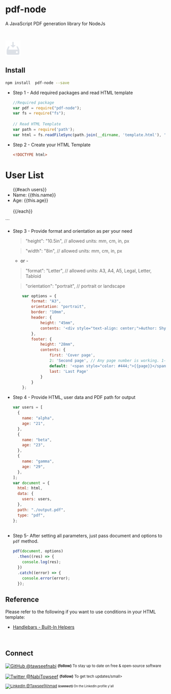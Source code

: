 # pdf-node
  A JavaScript PDF generation library for NodeJs

<br>

[![📟](https://raw.githubusercontent.com/ahmadawais/stuff/master/images/git/install.png)](./../../)

## Install

```sh
npm install  pdf-node --save
```

- Step 1 - Add required packages and read HTML template

  ```javascript
  //Required package
  var pdf = require("pdf-node");
  var fs = require("fs");

  // Read HTML Template
  var path = require('path');
  var html = fs.readFileSync(path.join(__dirname, 'template.html'), 'utf8');

  ```

- Step 2 - Create your HTML Template

  ```html
  <!DOCTYPE html>
<html lang="en">

<head>
    <meta charset="UTF-8" />
    <meta http-equiv="X-UA-Compatible" content="IE=edge" />
    <meta name="viewport" content="width=device-width, initial-scale=1.0" />
    <title>Hello world!</title>
</head>

<body>
    <h1>User List</h1>
    <ul>
        {{#each users}}
        <li>Name: {{this.name}}</li>
        <li>Age: {{this.age}}</li>
        <br >
        {{/each}}
    </ul>
</body>

</html>
<!-- a '/' at end is required for single tags -->
  ```

- Step 3 - Provide format and orientation as per your need

  > "height": "10.5in", // allowed units: mm, cm, in, px

  > "width": "8in", // allowed units: mm, cm, in, px

  - or -

  > "format": "Letter", // allowed units: A3, A4, A5, Legal, Letter, Tabloid

  > "orientation": "portrait", // portrait or landscape

    ```javascript
        var options = {
            format: "A3",
            orientation: "portrait",
            border: "10mm",
            header: {
                height: "45mm",
                contents: '<div style="text-align: center;">Author: Shyam Hajare</div>'
            },
            footer: {
                height: "28mm",
                contents: {
                    first: 'Cover page',
                    2: 'Second page', // Any page number is working. 1-based index
                    default: '<span style="color: #444;">{{page}}</span>/<span>{{pages}}</span>', // fallback value
                    last: 'Last Page'
                }
            }
        };
    ```
    
- Step 4 - Provide HTML, user data and PDF path for output

  ```javascript
  var users = [
    {
      name: "alpha",
      age: "21",
    },
    {
      name: "beta",
      age: "23",
    },
    {
      name: "gamma",
      age: "29",
    },
  ];
  var document = {
    html: html,
    data: {
      users: users,
    },
    path: "./output.pdf",
    type: "pdf",
  };
 
  ```

- Step 5- After setting all parameters, just pass document and options to `pdf` method.

  ```javascript
  pdf(document, options)
    .then((res) => {
      console.log(res);
    })
    .catch((error) => {
      console.error(error);
    });
  ```

## Reference

Please refer to the following if you want to use conditions in your HTML template:

- [Handlebars - Built-In Helpers](https://handlebarsjs.com/guide/#built-in-helpers)


<br>

## Connect

<div align="left">
    <p><a href="https://github.com/tawseefnabi/"><img alt="GitHub @tawseefnabi" align="center" src="https://img.shields.io/badge/GITHUB-gray.svg?colorB=6cc644&style=flat" /></a>&nbsp;<small><strong>(follow)</strong> To stay up to date on free & open-source software</small></p>
    <p><a href="https://twitter.com/NabiTowseef/"><img alt="Twitter @NabiTowseef" align="center" src="https://img.shields.io/badge/TWITTER-gray.svg?colorB=1da1f2&style=flat" /></a>&nbsp;<small><strong>(follow)</strong> To get tech updates/small></p>
    <p><a href="https://www.linkedin.com/in/tawseef-ahmad-bhat-61830385/"><img alt="LinkedIn @TawseefAhmad" align="center" src="https://img.shields.io/badge/LINKEDIN-gray.svg?colorB=0077b5&style=flat" /></a>&nbsp;<small><strong>(connect)</strong> On the LinkedIn profile y'all</small></p>
</div>

<br>


[n]: https://nodecli.com/?utm_source=FOSS&utm_medium=FOSS&utm_campaign=create-node-app
[repo]: https://github.com/AhmadAwais/create-node-app
